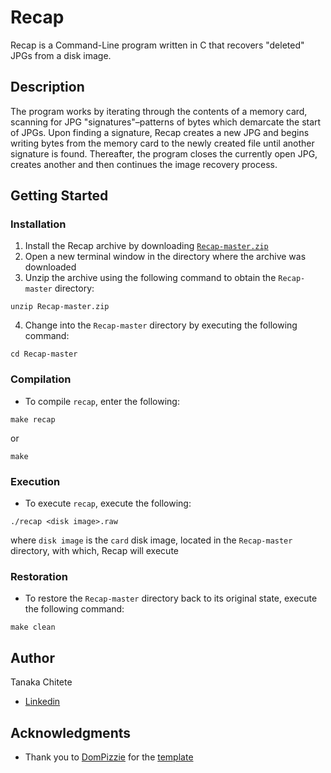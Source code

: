 # Recap

Recap is a Command-Line program written in C that recovers "deleted" JPGs from a disk image.

## Description

The program works by iterating through the contents of a memory card, scanning for JPG "signatures"–patterns of bytes which demarcate the start of JPGs.
Upon finding a signature, Recap creates a new JPG and begins writing bytes from the memory card to the newly created file until another signature is found.
Thereafter, the program closes the currently open JPG, creates another and then continues the image recovery process.

## Getting Started

### Installation

1. Install the Recap archive by downloading [```Recap-master.zip```](https://github.com/tchitete1/Recap/archive/master.zip)
2. Open a new terminal window in the directory where the archive was downloaded
3. Unzip the archive using the following command to obtain the ```Recap-master``` directory:
```
unzip Recap-master.zip
```
4. Change into the ```Recap-master``` directory by executing the following command:
```
cd Recap-master
```

### Compilation

* To compile ```recap```, enter the following:
```
make recap
```
or
```
make
```

### Execution

* To execute ```recap```, execute the following:
```
./recap <disk image>.raw
```
where ```disk image``` is the ```card``` disk image, located in the ```Recap-master``` directory, with which, Recap will execute

### Restoration

* To restore the ```Recap-master``` directory back to its original state, execute the following command:
```
make clean
```

## Author

Tanaka Chitete
* [Linkedin](https://www.linkedin.com/in/tanaka-chitete/)

## Acknowledgments

* Thank you to [DomPizzie](https://github.com/DomPizzie) for the [template](https://gist.github.com/DomPizzie/7a5ff55ffa9081f2de27c315f5018afc)
